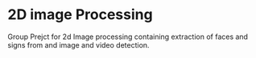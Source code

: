# 2D image Processing
Group Prejct for 2d Image processing containing extraction of faces and signs from and image and video detection.
